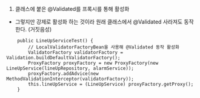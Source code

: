 1. 클래스에 붙은 @Validated를 프록시를 통해 활성화
- 그렇지만 강제로 활성화 하는 것이라 원래 클래스에서 @Validated 사라져도 동작한다. (거짓음성)
```
    public LineUpServiceTest() {
        // LocalValidatorFactoryBean을 사용해 @Validated 동작 활성화
        ValidatorFactory validatorFactory = Validation.buildDefaultValidatorFactory();
        ProxyFactory proxyFactory = new ProxyFactory(new LineUpService(lineUpRepository, alarmService));
        proxyFactory.addAdvice(new MethodValidationInterceptor(validatorFactory));
        this.lineUpService = (LineUpService) proxyFactory.getProxy();
    }
```
